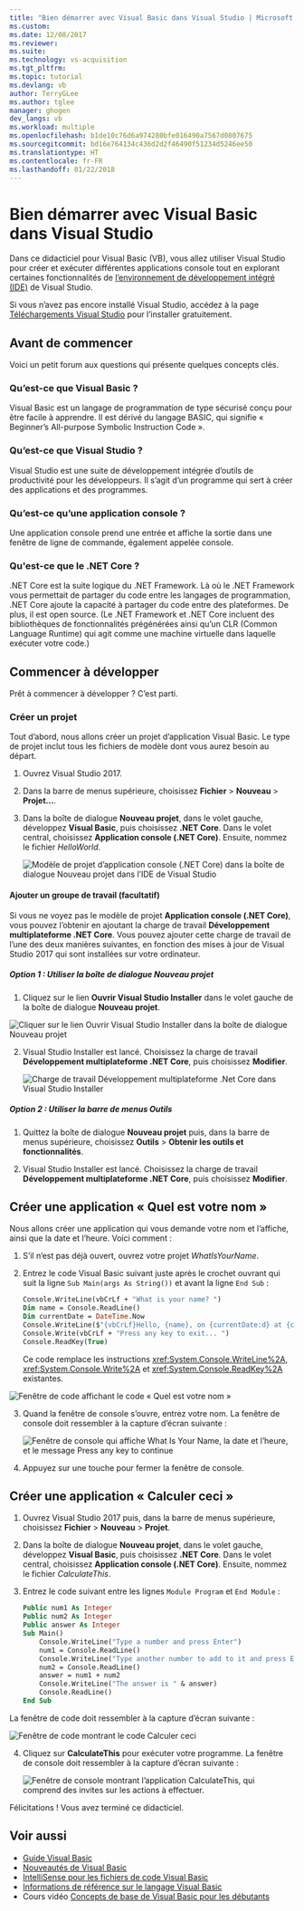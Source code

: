 ```yaml
---
title: "Bien démarrer avec Visual Basic dans Visual Studio | Microsoft Docs"
ms.custom: 
ms.date: 12/08/2017
ms.reviewer: 
ms.suite: 
ms.technology: vs-acquisition
ms.tgt_pltfrm: 
ms.topic: tutorial
ms.devlang: vb
author: TerryGLee
ms.author: tglee
manager: ghogen
dev_langs: vb
ms.workload: multiple
ms.openlocfilehash: b1de10c76d6a974280bfe016490a7567d0807675
ms.sourcegitcommit: bd16e764134c436d2d2f46490f51234d5246ee50
ms.translationtype: HT
ms.contentlocale: fr-FR
ms.lasthandoff: 01/22/2018
---
```

# <a name="getting-started-with-visual-basic-in-visual-studio"></a>Bien démarrer avec Visual Basic dans Visual Studio
Dans ce didacticiel pour Visual Basic (VB), vous allez utiliser Visual Studio pour créer et exécuter différentes applications console tout en explorant certaines fonctionnalités de [l’environnement de développement intégré (IDE)](visual-studio-ide.md) de Visual Studio.

Si vous n’avez pas encore installé Visual Studio, accédez à la page [Téléchargements Visual Studio](https://aka.ms/vsdownload?utm_source=mscom&utm_campaign=msdocs) pour l’installer gratuitement.

## <a name="before-you-begin"></a>Avant de commencer
Voici un petit forum aux questions qui présente quelques concepts clés.
### <a name="what-is-visual-basic"></a>Qu’est-ce que Visual Basic ?
Visual Basic est un langage de programmation de type sécurisé conçu pour être facile à apprendre. Il est dérivé du langage BASIC, qui signifie « Beginner’s All-purpose Symbolic Instruction Code ».
### <a name="what-is-visual-studio"></a>Qu’est-ce que Visual Studio ?
Visual Studio est une suite de développement intégrée d’outils de productivité pour les développeurs. Il s’agit d’un programme qui sert à créer des applications et des programmes.  
### <a name="what-is-a-console-app"></a>Qu’est-ce qu’une application console ?
Une application console prend une entrée et affiche la sortie dans une fenêtre de ligne de commande, également appelée console.
### <a name="what-is-net-core"></a>Qu'est-ce que le .NET Core ?
.NET Core est la suite logique du .NET Framework. Là où le .NET Framework vous permettait de partager du code entre les langages de programmation, .NET Core ajoute la capacité à partager du code entre des plateformes. De plus, il est open source. (Le .NET Framework et .NET Core incluent des bibliothèques de fonctionnalités prégénérées ainsi qu’un CLR (Common Language Runtime) qui agit comme une machine virtuelle dans laquelle exécuter votre code.)

## <a name="start-developing"></a>Commencer à développer
Prêt à commencer à développer ? C’est parti.

### <a name="create-a-project"></a>Créer un projet
Tout d’abord, nous allons créer un projet d’application Visual Basic. Le type de projet inclut tous les fichiers de modèle dont vous aurez besoin au départ.

1. Ouvrez Visual Studio 2017.

2. Dans la barre de menus supérieure, choisissez **Fichier** > **Nouveau** > **Projet...**.

3. Dans la boîte de dialogue **Nouveau projet**, dans le volet gauche, développez **Visual Basic**, puis choisissez **.NET Core**. Dans le volet central, choisissez **Application console (.NET Core)**. Ensuite, nommez le fichier *HelloWorld*.  

   ![Modèle de projet d’application console (.NET Core) dans la boîte de dialogue Nouveau projet dans l’IDE de Visual Studio](../ide/media/new-project-vb-dotnetcore-whatisyourname-console-app.png)

#### <a name="add-a-workgroup-optional"></a>Ajouter un groupe de travail (facultatif)
Si vous ne voyez pas le modèle de projet **Application console (.NET Core)**, vous pouvez l’obtenir en ajoutant la charge de travail **Développement multiplateforme .NET Core**. Vous pouvez ajouter cette charge de travail de l’une des deux manières suivantes, en fonction des mises à jour de Visual Studio 2017 qui sont installées sur votre ordinateur.

##### <a name="option-1-use-the-new-project-dialog-box"></a>Option 1 : Utiliser la boîte de dialogue Nouveau projet
1. Cliquez sur le lien **Ouvrir Visual Studio Installer** dans le volet gauche de la boîte de dialogue **Nouveau projet**.

  ![Cliquer sur le lien Ouvrir Visual Studio Installer dans la boîte de dialogue Nouveau projet](../ide/media/vs-open-visual-studio-installer-generic.png)

2. Visual Studio Installer est lancé. Choisissez la charge de travail **Développement multiplateforme .NET Core**, puis choisissez **Modifier**.

   ![Charge de travail Développement multiplateforme .Net Core dans Visual Studio Installer](../ide/media/dot-net-core-xplat-dev-workload.png)

##### <a name="option-2-use-the-tools-menu-bar"></a>Option 2 : Utiliser la barre de menus Outils
1. Quittez la boîte de dialogue **Nouveau projet** puis, dans la barre de menus supérieure, choisissez **Outils** > **Obtenir les outils et fonctionnalités**.

2. Visual Studio Installer est lancé. Choisissez la charge de travail **Développement multiplateforme .NET Core**, puis choisissez **Modifier**.   

## <a name="create-a-what-is-your-name-application"></a>Créer une application « Quel est votre nom »
Nous allons créer une application qui vous demande votre nom et l’affiche, ainsi que la date et l’heure. Voici comment :

1. S’il n’est pas déjà ouvert, ouvrez votre projet *WhatIsYourName*.

2. Entrez le code Visual Basic suivant juste après le crochet ouvrant qui suit la ligne `Sub Main(args As String())` et avant la ligne `End Sub` :

     ```vb
     Console.WriteLine(vbCrLf + "What is your name? ")
     Dim name = Console.ReadLine()
     Dim currentDate = DateTime.Now
     Console.WriteLine($"{vbCrLf}Hello, {name}, on {currentDate:d} at {currentDate:t}")
     Console.Write(vbCrLf + "Press any key to exit... ")
     Console.ReadKey(True)
    ```

    Ce code remplace les instructions <xref:System.Console.WriteLine%2A>, <xref:System.Console.Write%2A> et <xref:System.Console.ReadKey%2A> existantes.

 ![Fenêtre de code affichant le code « Quel est votre nom »](../ide/media/vb-codewindow-what-name.png)

3. Quand la fenêtre de console s’ouvre, entrez votre nom. La fenêtre de console doit ressembler à la capture d’écran suivante :

   ![Fenêtre de console qui affiche What Is Your Name, la date et l’heure, et le message Press any key to continue](../ide/media/vb-console-what-name.png)

5. Appuyez sur une touche pour fermer la fenêtre de console.

## <a name="create-a-calculate-this-application"></a>Créer une application « Calculer ceci »
1. Ouvrez Visual Studio 2017 puis, dans la barre de menus supérieure, choisissez **Fichier** > **Nouveau** > **Projet**.

2. Dans la boîte de dialogue **Nouveau projet**, dans le volet gauche, développez **Visual Basic**, puis choisissez **.NET Core**. Dans le volet central, choisissez **Application console (.NET Core)**. Ensuite, nommez le fichier *CalculateThis*.  

3. Entrez le code suivant entre les lignes `Module Program` et `End Module` :

   ```vb
   Public num1 As Integer
   Public num2 As Integer
   Public answer As Integer
   Sub Main()
       Console.WriteLine("Type a number and press Enter")
       num1 = Console.ReadLine()
       Console.WriteLine("Type another number to add to it and press Enter")
       num2 = Console.ReadLine()
       answer = num1 + num2
       Console.WriteLine("The answer is " & answer)
       Console.ReadLine()
   End Sub
   ```

  La fenêtre de code doit ressembler à la capture d’écran suivante :

   ![Fenêtre de code montrant le code Calculer ceci](../ide/media/vb-codewindow-calculate-this.png)

4. Cliquez sur **CalculateThis** pour exécuter votre programme. La fenêtre de console doit ressembler à la capture d’écran suivante :       

    ![Fenêtre de console montrant l’application CalculateThis, qui comprend des invites sur les actions à effectuer.](../ide/media/vb-console-calculate-this.png)

Félicitations ! Vous avez terminé ce didacticiel.

## <a name="see-also"></a>Voir aussi
* [Guide Visual Basic](/dotnet/visual-basic/index)
* [Nouveautés de Visual Basic](/dotnet/visual-basic/getting-started/whats-new)
* [IntelliSense pour les fichiers de code Visual Basic](visual-basic-specific-intellisense.md)
* [Informations de référence sur le langage Visual Basic](/dotnet/visual-basic/language-reference/index)
* Cours vidéo [Concepts de base de Visual Basic pour les débutants](https://mva.microsoft.com/en-us/training-courses/visual-basic-fundamentals-for-absolute-beginners-16507)
